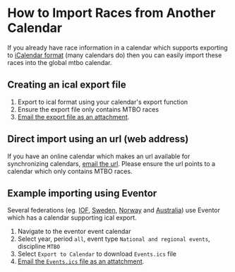 # How to Import Races from Another Calendar

If you already have race information in a calendar which supports exporting to [iCalendar format](https://icalendar.org/) (many calendars do) then you can easily import these races
into the global mtbo calendar.

## Creating an ical export file
1. Export to ical format using your calendar's export function
1. Ensure the export file only contains MTBO races
1. [Email the export file as an attachment](support.md).

## Direct import using an url (web address)
If you have an online calendar which makes an url available for synchronizing calendars, [email the url](support.md). Please ensure the url points to a calendar
which only contains MTBO races.

## Example importing using Eventor 
Several federations (eg. [IOF](https://eventor.orienteering.org/Events), [Sweden](https://eventor.orientering.se/Events), 
[Norway](https://eventor.orientering.no/Events) and [Australia](https://eventor.orienteering.asn.au/Events)) 
use Eventor which has a calendar supporting ical export.

1. Navigate to the eventor event calendar
1. Select year, period `all`, event type `National and regional events`, discipline `MTBO`
1. Select `Export to Calendar` to download `Events.ics` file
1. [Email the `Events.ics` file as an attatchment](support.md).


